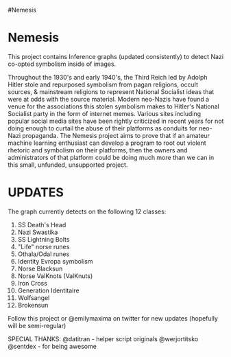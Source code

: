 #Nemesis
# Nemesis
This project contains Inference graphs (updated consistently) to detect Nazi
co-opted symbolism inside of images.

Throughout the 1930's and early 1940's, the Third Reich led by Adolph Hitler stole and repurposed symbolism from pagan religions, occult sources, & mainstream religions to represent National Socialist ideas that were at odds with the source material.
Modern neo-Nazis have found a venue for the associations this stolen symbolism makes to Hitler's National Socialist party in the form of internet memes. Various sites including popular social media sites have been rightly criticized in recent years for not doing enough to curtail the abuse of their platforms as conduits for neo-Nazi propaganda. The Nemesis project aims to prove that if an amateur machine learning enthusiast can develop a program to root out violent rhetoric and symbolism on their platforms, then the owners and administrators of that platform could be doing much more than we can in this small, unfunded, unsupported project.

# UPDATES
The graph currently detects on the following 12 classes:
1) SS Death's Head
2) Nazi Swastika
3) SS Lightning Bolts
4) "Life" norse runes
5) Othala/Odal runes
6) Identity Evropa symbolism
7) Norse Blacksun
8) Norse ValKnots (ValKnuts)
9) Iron Cross
10) Generation Identitaire
11) Wolfsangel
12) Brokensun

Follow this project or @emilymaxima on twitter for new updates (hopefully will be semi-regular)

SPECIAL THANKS:
@datitran - helper script originals
@werjortitsko
@sentdex - for being awesome
